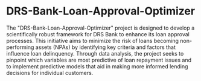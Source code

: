 # DRS-Bank-Loan-Approval-Optimizer
The "DRS-Bank-Loan-Approval-Optimizer" project is designed to develop a scientifically robust framework for DRS Bank to enhance its loan approval processes. This initiative aims to minimize the risk of loans becoming non-performing assets (NPAs) by identifying key criteria and factors that influence loan delinquency. Through data analysis, the project seeks to pinpoint which variables are most predictive of loan repayment issues and to implement predictive models that aid in making more informed lending decisions for individual customers.
